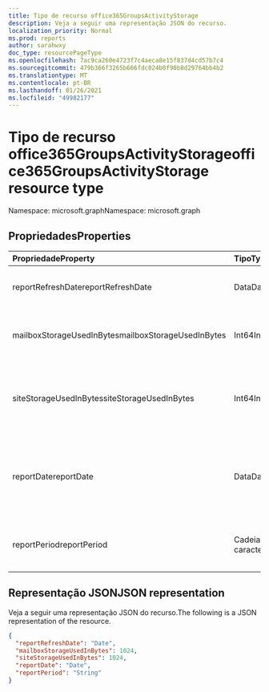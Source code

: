 ```yaml
---
title: Tipo de recurso office365GroupsActivityStorage
description: Veja a seguir uma representação JSON do recurso.
localization_priority: Normal
ms.prod: reports
author: sarahwxy
doc_type: resourcePageType
ms.openlocfilehash: 7ac9ca260e4723f7c4aeca8e15f837d4cd57b7c4
ms.sourcegitcommit: 479b366f3265b666fdc024b0f90b8d29764bb4b2
ms.translationtype: MT
ms.contentlocale: pt-BR
ms.lasthandoff: 01/26/2021
ms.locfileid: "49982177"
---
```

# <a name="office365groupsactivitystorage-resource-type"></a><span data-ttu-id="83e89-103">Tipo de recurso office365GroupsActivityStorage</span><span class="sxs-lookup"><span data-stu-id="83e89-103">office365GroupsActivityStorage resource type</span></span>

<span data-ttu-id="83e89-104">Namespace: microsoft.graph</span><span class="sxs-lookup"><span data-stu-id="83e89-104">Namespace: microsoft.graph</span></span>

## <a name="properties"></a><span data-ttu-id="83e89-105">Propriedades</span><span class="sxs-lookup"><span data-stu-id="83e89-105">Properties</span></span>

| <span data-ttu-id="83e89-106">Propriedade</span><span class="sxs-lookup"><span data-stu-id="83e89-106">Property</span></span>                  | <span data-ttu-id="83e89-107">Tipo</span><span class="sxs-lookup"><span data-stu-id="83e89-107">Type</span></span>   | <span data-ttu-id="83e89-108">Descrição</span><span class="sxs-lookup"><span data-stu-id="83e89-108">Description</span></span>                              |
| :------------------------ | :----- | ---------------------------------------- |
| <span data-ttu-id="83e89-109">reportRefreshDate</span><span class="sxs-lookup"><span data-stu-id="83e89-109">reportRefreshDate</span></span>         | <span data-ttu-id="83e89-110">Data</span><span class="sxs-lookup"><span data-stu-id="83e89-110">Date</span></span>   | <span data-ttu-id="83e89-111">A data mais recente do conteúdo.</span><span class="sxs-lookup"><span data-stu-id="83e89-111">The latest date of the content.</span></span>          |
| <span data-ttu-id="83e89-112">mailboxStorageUsedInBytes</span><span class="sxs-lookup"><span data-stu-id="83e89-112">mailboxStorageUsedInBytes</span></span> | <span data-ttu-id="83e89-113">Int64</span><span class="sxs-lookup"><span data-stu-id="83e89-113">Int64</span></span>  | <span data-ttu-id="83e89-114">O armazenamento usado na caixa de correio de grupo.</span><span class="sxs-lookup"><span data-stu-id="83e89-114">The storage used in group mailbox.</span></span>       |
| <span data-ttu-id="83e89-115">siteStorageUsedInBytes</span><span class="sxs-lookup"><span data-stu-id="83e89-115">siteStorageUsedInBytes</span></span>    | <span data-ttu-id="83e89-116">Int64</span><span class="sxs-lookup"><span data-stu-id="83e89-116">Int64</span></span>  | <span data-ttu-id="83e89-117">O armazenamento usado na biblioteca de documentos do SharePoint.</span><span class="sxs-lookup"><span data-stu-id="83e89-117">The storage used in SharePoint document library.</span></span> |
| <span data-ttu-id="83e89-118">reportDate</span><span class="sxs-lookup"><span data-stu-id="83e89-118">reportDate</span></span>                | <span data-ttu-id="83e89-119">Data</span><span class="sxs-lookup"><span data-stu-id="83e89-119">Date</span></span>   | <span data-ttu-id="83e89-120">A data do instantâneo do armazenamento usado pelo Exchange e pelo SharePoint.</span><span class="sxs-lookup"><span data-stu-id="83e89-120">The snapshot date for Exchange and SharePoint used storage.</span></span> |
| <span data-ttu-id="83e89-121">reportPeriod</span><span class="sxs-lookup"><span data-stu-id="83e89-121">reportPeriod</span></span>              | <span data-ttu-id="83e89-122">Cadeia de caracteres</span><span class="sxs-lookup"><span data-stu-id="83e89-122">String</span></span> | <span data-ttu-id="83e89-123">O número de dias que o relatório abrange.</span><span class="sxs-lookup"><span data-stu-id="83e89-123">The number of days the report covers.</span></span>    |

## <a name="json-representation"></a><span data-ttu-id="83e89-124">Representação JSON</span><span class="sxs-lookup"><span data-stu-id="83e89-124">JSON representation</span></span>

<span data-ttu-id="83e89-125">Veja a seguir uma representação JSON do recurso.</span><span class="sxs-lookup"><span data-stu-id="83e89-125">The following is a JSON representation of the resource.</span></span>

<!-- {
  "blockType": "resource",
  "@odata.type": "microsoft.graph.office365GroupsActivityStorage"
} -->

```json
{
  "reportRefreshDate": "Date", 
  "mailboxStorageUsedInBytes": 1024, 
  "siteStorageUsedInBytes": 1024, 
  "reportDate": "Date", 
  "reportPeriod": "String"
}
```


